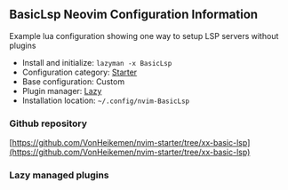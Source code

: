 ## BasicLsp Neovim Configuration Information

Example lua configuration showing one way to setup LSP servers without plugins

- Install and initialize: `lazyman -x BasicLsp`
- Configuration category: [Starter](https://github.com/doctorfree/nvim-lazyman#starter-configurations)
- Base configuration:     Custom
- Plugin manager:         [Lazy](https://github.com/folke/lazy.nvim)
- Installation location:  `~/.config/nvim-BasicLsp`

### Github repository

[https://github.com/VonHeikemen/nvim-starter/tree/xx-basic-lsp](https://github.com/VonHeikemen/nvim-starter/tree/xx-basic-lsp)

### Lazy managed plugins

